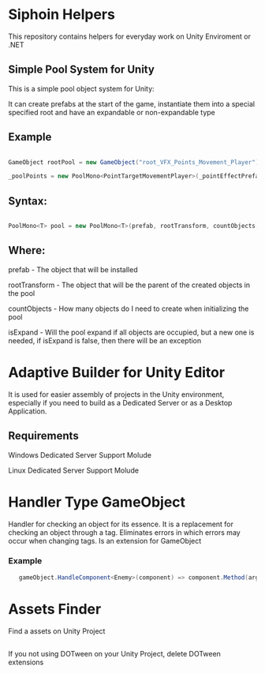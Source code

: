 # Siphoin Helpers

This repository contains helpers for everyday work on Unity Enviroment or .NET

 ## Simple Pool System for Unity
 
This is a simple pool object system for Unity:

It can create prefabs at the start of the game, instantiate them into a special specified root and have an expandable or non-expandable type

## Example

``` C#

GameObject rootPool = new GameObject("root_VFX_Points_Movement_Player");

_poolPoints = new PoolMono<PointTargetMovementPlayer>(_pointEffectPrefab, rootPool.transform, _settings.CountPoolObjects, _settings.IsExpand);

```

## Syntax:

``` C#

PoolMono<T> pool = new PoolMono<T>(prefab, rootTransform, countObjects, isExpand);

```

## Where:

prefab - The object that will be installed

rootTransform - The object that will be the parent of the created objects in the pool

countObjects - How many objects do I need to create when initializing the pool

isExpand - Will the pool expand if all objects are occupied, but a new one is needed, if isExpand is false, then there will be an exception


# Adaptive Builder for Unity Editor

It is used for easier assembly of projects in the Unity environment, especially if you need to build as a Dedicated Server or as a Desktop Application.

## Requirements

Windows Dedicated Server Support Molude

Linux Dedicated Server Support Molude


# Handler Type GameObject

 Handler for checking an object for its essence. It is a replacement for checking an object through a tag. Eliminates errors in which errors may occur when changing tags. Is an extension for GameObject

### Example

``` C#
   gameObject.HandleComponent<Enemy>(component) => component.Method(arguments);
```

# Assets Finder

 Find a assets on Unity Project
 ##

If you not using DOTween on your Unity Project, delete DOTween extensions
